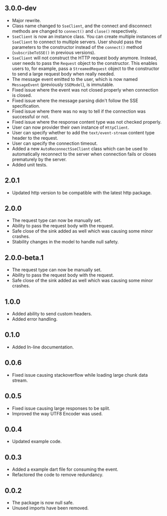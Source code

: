 ## 3.0.0-dev

* Major rewrite.
* Class name changed to `SseClient`, and the connect and disconnect methods are changed to `connect()` and `close()`
  respectively.
* `SseClient` is now an instance class. You can create multiple instances of `SseClient` to connect to multiple servers.
  User should pass the parameters to the constructor instead of the `connect()` method (`subscribeToSSE()` in previous 
  versions).
* `SseClient` will not construct the HTTP request body anymore. Instead, user needs to pass the `Request` object to the
  constructor. This enables users to, for example, pass a `StreamedRequest` object to the constructor to send a large
  request body when really needed.
* The message event emitted to the user, which is now named `MessageEvent` (previously `SSEModel`), is immutable.
* Fixed issue where the event was not closed properly when connection is closed.
* Fixed issue where the message parsing didn't follow the SSE specification.
* Fixed issue where there was no way to tell if the connection was successful or not.
* Fixed issue where the response content type was not checked properly.
* User can now provider their own instance of `HttpClient`.
* User can specify whether to add the `text/event-stream` content type header to the request.
* User can specify the connection timeout.
* Added a new `AutoReconnectSseClient` class which can be used to automatically reconnect to the server when connection
  fails or closes prematurely by the server.
* Added unit tests.

## 2.0.1

* Updated http version to be compatible with the latest http package.

## 2.0.0

* The request type can now be manually set.
* Ability to pass the request body with the request.
* Safe close of the sink added as well which was causing some minor crashes.
* Stability changes in the model to handle null safety.

## 2.0.0-beta.1

* The request type can now be manually set.
* Ability to pass the request body with the request.
* Safe close of the sink added as well which was causing some minor crashes.

## 1.0.0

* Added ability to send custom headers.
* Added error handling.

## 0.1.0

* Added In-line documentation.

## 0.0.6

* Fixed issue causing stackoverflow while loading large chunk data stream.

## 0.0.5

* Fixed issue causing large responses to be split.
* Improved the way UTF8 Encoder was used.

## 0.0.4

* Updated example code.

## 0.0.3

* Added a example dart file for consuming the event.
* Refactored the code to remove redundancy.

## 0.0.2

* The package is now null safe.
* Unused imports have been removed.